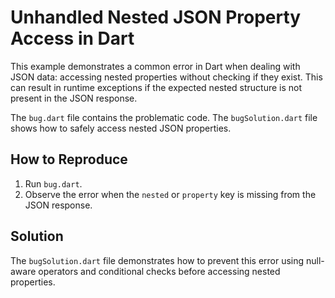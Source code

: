 # Unhandled Nested JSON Property Access in Dart

This example demonstrates a common error in Dart when dealing with JSON data: accessing nested properties without checking if they exist.  This can result in runtime exceptions if the expected nested structure is not present in the JSON response.

The `bug.dart` file contains the problematic code. The `bugSolution.dart` file shows how to safely access nested JSON properties.

## How to Reproduce

1. Run `bug.dart`. 
2. Observe the error when the `nested` or `property` key is missing from the JSON response.

## Solution

The `bugSolution.dart` file demonstrates how to prevent this error using null-aware operators and conditional checks before accessing nested properties.